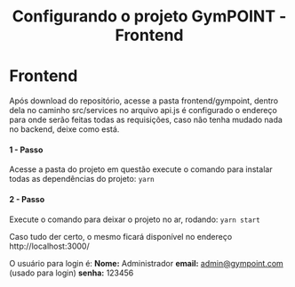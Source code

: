 <center><h1> Configurando o projeto GymPOINT - Frontend <h1></center>

# Frontend

<p>Após download do repositório, acesse a pasta frontend/gympoint, dentro dela no caminho src/services no arquivo api.js
é configurado o endereço para onde serão feitas todas as requisições, caso não tenha mudado nada no backend, deixe como está.</p>

#### 1 - Passo

Acesse a pasta do projeto em questão execute o comando para instalar todas as dependências do projeto:
`yarn`

#### 2 - Passo

Execute o comando para deixar o projeto no ar, rodando:
`yarn start`

Caso tudo der certo, o mesmo ficará disponível no endereço http://localhost:3000/

O usuário para login é:
<strong>Nome:</strong> Administrador
<strong>email:</strong> admin@gympoint.com (usado para login)
<strong>senha:</strong> 123456


